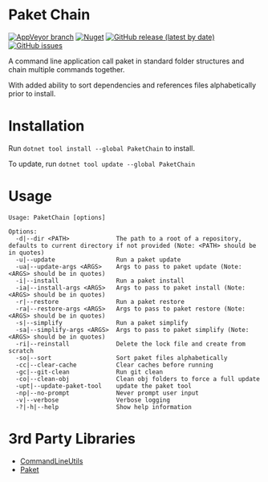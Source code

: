 # Paket Chain

[![AppVeyor branch](https://img.shields.io/appveyor/ci/blythmeister/paketchain)](https://ci.appveyor.com/project/BlythMeister/PaketChain)
[![Nuget](https://img.shields.io/nuget/v/paketchain)](https://www.nuget.org/packages/PaketChain/)
[![GitHub release (latest by date)](https://img.shields.io/github/v/release/BlythMeister/PaketChain)](https://github.com/BlythMeister/PaketChain/releases/latest)
[![GitHub issues](https://img.shields.io/github/issues-raw/blythmeister/paketchain)](https://github.com/BlythMeister/PaketChain/issues)

A command line application call paket in standard folder structures and chain multiple commands together.

With added ability to sort dependencies and references files alphabetically prior to install.

# Installation

Run `dotnet tool install --global PaketChain` to install.

To update, run `dotnet tool update --global PaketChain`

# Usage

```
Usage: PaketChain [options]

Options:
  -d|--dir <PATH>             The path to a root of a repository, defaults to current directory if not provided (Note: <PATH> should be in quotes)
  -u|--update                 Run a paket update
  -ua|--update-args <ARGS>    Args to pass to paket update (Note: <ARGS> should be in quotes)
  -i|--install                Run a paket install
  -ia|--install-args <ARGS>   Args to pass to paket install (Note: <ARGS> should be in quotes)
  -r|--restore                Run a paket restore
  -ra|--restore-args <ARGS>   Args to pass to paket restore (Note: <ARGS> should be in quotes)
  -s|--simplify               Run a paket simplify
  -sa|--simplify-args <ARGS>  Args to pass to paket simplify (Note: <ARGS> should be in quotes)
  -ri|--reinstall             Delete the lock file and create from scratch
  -so|--sort                  Sort paket files alphabetically
  -cc|--clear-cache           Clear caches before running
  -gc|--git-clean             Run git clean
  -co|--clean-obj             Clean obj folders to force a full update
  -upt|--update-paket-tool    update the paket tool
  -np|--no-prompt             Never prompt user input
  -v|--verbose                Verbose logging
  -?|-h|--help                Show help information
```

# 3rd Party Libraries

* [CommandLineUtils](https://github.com/natemcmaster/CommandLineUtils)
* [Paket](https://github.com/fsprojects/Paket)